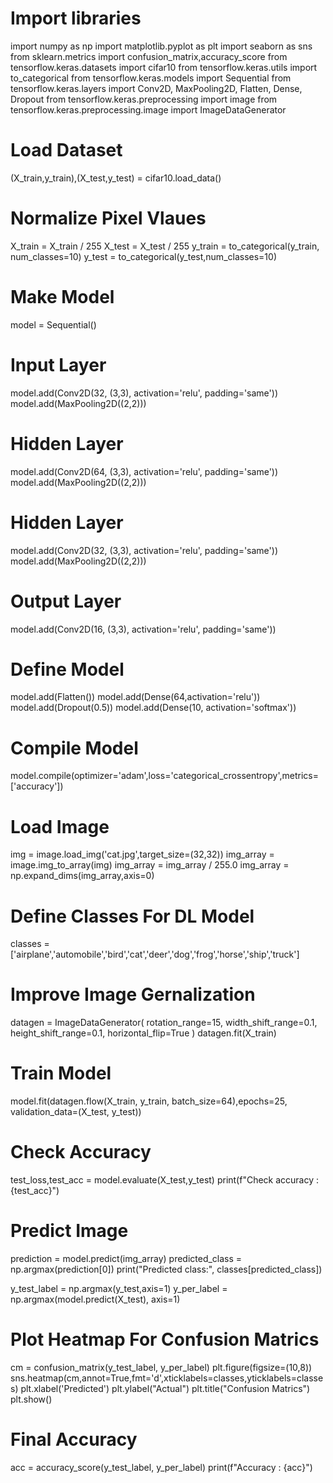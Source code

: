 # Import libraries
import numpy as np
import matplotlib.pyplot as plt
import seaborn as sns
from sklearn.metrics import confusion_matrix,accuracy_score
from tensorflow.keras.datasets import cifar10
from tensorflow.keras.utils import to_categorical
from tensorflow.keras.models import Sequential
from tensorflow.keras.layers import Conv2D, MaxPooling2D, Flatten, Dense, Dropout
from tensorflow.keras.preprocessing import image
from tensorflow.keras.preprocessing.image import ImageDataGenerator

# Load Dataset
(X_train,y_train),(X_test,y_test) = cifar10.load_data()

# Normalize Pixel Vlaues
X_train = X_train / 255
X_test = X_test / 255
y_train = to_categorical(y_train, num_classes=10)
y_test = to_categorical(y_test,num_classes=10)

# Make Model
model = Sequential()

# Input Layer
model.add(Conv2D(32, (3,3), activation='relu', padding='same'))
model.add(MaxPooling2D((2,2)))

# Hidden Layer
model.add(Conv2D(64, (3,3), activation='relu', padding='same'))
model.add(MaxPooling2D((2,2)))

# Hidden Layer
model.add(Conv2D(32, (3,3), activation='relu', padding='same'))
model.add(MaxPooling2D((2,2)))

# Output Layer
model.add(Conv2D(16, (3,3), activation='relu', padding='same'))

# Define Model
model.add(Flatten())
model.add(Dense(64,activation='relu'))
model.add(Dropout(0.5))
model.add(Dense(10, activation='softmax'))

# Compile Model
model.compile(optimizer='adam',loss='categorical_crossentropy',metrics=['accuracy'])

# Load Image
img = image.load_img('cat.jpg',target_size=(32,32))
img_array = image.img_to_array(img)
img_array = img_array / 255.0
img_array = np.expand_dims(img_array,axis=0)

# Define Classes For DL Model
classes = ['airplane','automobile','bird','cat','deer','dog','frog','horse','ship','truck']

# Improve Image Gernalization
datagen = ImageDataGenerator(
    rotation_range=15,
    width_shift_range=0.1,
    height_shift_range=0.1,
    horizontal_flip=True
)
datagen.fit(X_train)

# Train Model
model.fit(datagen.flow(X_train, y_train, batch_size=64),epochs=25, validation_data=(X_test, y_test))

# Check Accuracy
test_loss,test_acc = model.evaluate(X_test,y_test)
print(f"Check accuracy : {test_acc}")

# Predict Image
prediction = model.predict(img_array)
predicted_class = np.argmax(prediction[0])
print("Predicted class:", classes[predicted_class])


y_test_label = np.argmax(y_test,axis=1)
y_per_label = np.argmax(model.predict(X_test), axis=1)

# Plot Heatmap For Confusion Matrics
cm = confusion_matrix(y_test_label, y_per_label)
plt.figure(figsize=(10,8))
sns.heatmap(cm,annot=True,fmt='d',xticklabels=classes,yticklabels=classes)
plt.xlabel('Predicted')
plt.ylabel("Actual")
plt.title("Confusion Matrics")
plt.show()

# Final Accuracy
acc = accuracy_score(y_test_label, y_per_label)
print(f"Accuracy : {acc}")
